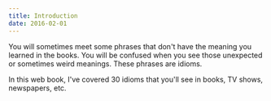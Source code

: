 ```yaml
---
title: Introduction
date: 2016-02-01
---
```


You will sometimes meet some phrases that don't have the meaning you learned in the books. You will be confused when you see those unexpected or sometimes weird meanings. These phrases are idioms. 

In this web book, I've covered 30 idioms that you'll see in books, TV shows, newspapers, etc. 